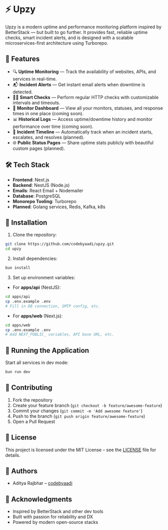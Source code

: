 # ⚡ Upzy

Upzy is a modern uptime and performance monitoring platform inspired by BetterStack — but built to go further. It provides fast, reliable uptime checks, smart incident alerts, and is designed with a scalable microservices-first architecture using Turborepo.

## 🚀 Features

- 🔍 **Uptime Monitoring** — Track the availability of websites, APIs, and services in real-time.
- 📬 **Incident Alerts** — Get instant email alerts when downtime is detected.
- 🕵️‍♂️ **Smart Checks** — Perform regular HTTP checks with customizable intervals and timeouts.
- 🧾 **Monitor Dashboard** — View all your monitors, statuses, and response times in one place (coming soon).
- 📊 **Historical Logs** — Access uptime/downtime history and monitor performance over time (coming soon).
- 🧠 **Incident Timeline** — Automatically track when an incident starts, escalates, and resolves (planned).
- 🌐 **Public Status Pages** — Share uptime stats publicly with beautiful custom pages (planned).


## 🛠️ Tech Stack

- **Frontend**: Next.js
- **Backend**: NestJS (Node.js)
- **Emails**: React Email + Nodemailer
- **Database**: PostgreSQL
- **Monorepo Tooling**: Turborepo
- **Planned**: Golang services, Redis, Kafka, k8s

## 🔧 Installation

1. Clone the repository:
```bash
git clone https://github.com/codebyaadi/upzy.git
cd upzy
```

2. Install dependencies:
```bash
bun install
```

3. Set up environment variables:

- For **apps/api** (NestJS):
```bash
cd apps/api
cp .env.example .env
# Fill in DB connection, SMTP config, etc.
```

- For **apps/web** (Next.js):
```bash
cd apps/web
cp .env.example .env
# Add NEXT_PUBLIC_ variables, API base URL, etc.
```

## 🚀 Running the Application

Start all services in dev mode:
```bash
bun run dev
```

## 🤝 Contributing

1. Fork the repository  
2. Create your feature branch (`git checkout -b feature/awesome-feature`)  
3. Commit your changes (`git commit -m 'Add awesome feature'`)  
4. Push to the branch (`git push origin feature/awesome-feature`)  
5. Open a Pull Request

## 📝 License

This project is licensed under the MIT License – see the [LICENSE](LICENSE) file for details.

## 👥 Authors

- Aditya Rajbhar – [codebyaadi](https://github.com/codebyaadi)

## 🙏 Acknowledgments

- Inspired by BetterStack and other dev tools  
- Built with passion for reliability and DX  
- Powered by modern open-source stacks
